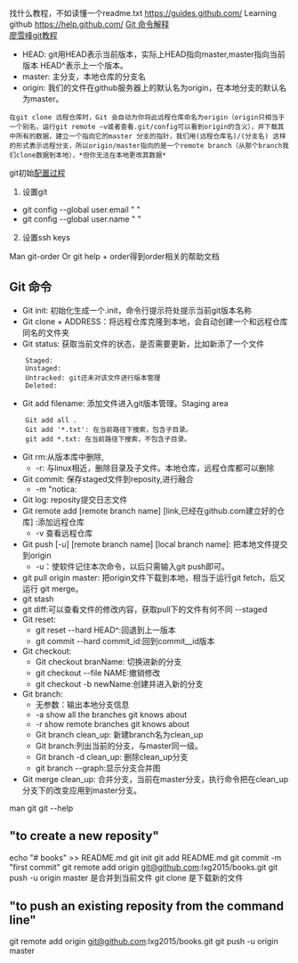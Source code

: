找什么教程，不如读懂一个readme.txt   https://guides.github.com/
Learning github  https://help.github.com/
[Git 命令解释](https://git-scm.com/docs)   
[廖雪峰git教程](http://www.liaoxuefeng.com/wiki/0013739516305929606dd18361248578c67b8067c8c017b000)

- HEAD: git用HEAD表示当前版本，实际上HEAD指向master,master指向当前版本
    HEAD^表示上一个版本。
- master: 主分支，本地仓库的分支名
- origin: 我们的文件在github服务器上的默认名为origin，在本地分支的默认名为master。
```
在git clone 远程仓库时，Git 会自动为你将此远程仓库命名为origin（origin只相当于一个别名，运行git remote –v或者查看.git/config可以看到origin的含义），并下载其中所有的数据，建立一个指向它的master 分支的指针，我们用(远程仓库名)/(分支名) 这样的形式表示远程分支，所以origin/master指向的是一个remote branch（从那个branch我们clone数据到本地），*但你无法在本地更改其数据*
```
git初始[配置过程](https://help.github.com/articles/set-up-git/) 
1. 设置git
- git config --global user.email " "
- git config --global user.name " "
2. 设置ssh keys


Man git-order Or git help + order得到order相关的帮助文档
## Git 命令
- Git init: 初始化生成一个.init，命令行提示符处提示当前git版本名称
- Git clone + ADDRESS：将远程仓库克隆到本地，会自动创建一个和远程仓库同名的文件夹
- Git status: 获取当前文件的状态，是否需要更新，比如新添了一个文件
```
    Staged:
    Unstaged:
    Untracked: git还未对该文件进行版本管理
    Deleted:
```
- Git add filename: 添加文件进入git版本管理。Staging area
```
    Git add all .
    Git add '*.txt': 在当前路径下搜索，包含子目录。
    git add *.txt: 在当前路径下搜索，不包含子目录。
```
- Git rm:从版本库中删除,
    - -r:  与linux相近，删除目录及子文件。本地仓库，远程仓库都可以删除
- Git commit: 保存staged文件到reposity,进行融合
    - -m "notica:
- Git log: reposity提交日志文件
- Git remote add [remote branch name] [link,已经在github.com建立好的仓库] :添加远程仓库
    - -v 查看远程仓库
- Git push [-u] [remote branch name] [local branch name]: 把本地文件提交到origin
    - -u：使软件记住本次命令，以后只需输入git push即可。
- git pull origin master:  把origin文件下载到本地，相当于运行git fetch，后又运行 git merge。
- git stash
- git diff:可以查看文件的修改内容，获取pull下的文件有何不同
--staged
- Git reset:
    - git reset --hard HEAD^:回退到上一版本
    - git commit --hard commit_id:回到commit__id版本
- Git checkout:
    - Git checkout branName: 切换进新的分支
    - git checkout --file NAME:撤销修改
    - git checkout -b newName:创建并进入新的分支
- Git branch:
    - 无参数：输出本地分支信息
    - -a show all the branches git knows about
    - -r show remote branches git knows about
    - Git branch clean_up: 新建branch名为clean_up
    - Git branch:列出当前的分支，与master同一级。
    - Git branch -d clean_up: 删除clean_up分支
    - git branch --graph:显示分支合并图
- Git merge clean_up: 合并分支，当前在master分支，执行命令把在clean_up分支下的改变应用到master分支。

man git
git --help

## "to create a new reposity"
echo "# books" >> README.md
git init
git add README.md
git commit -m "first commit"
git remote add origin git@github.com:lxg2015/books.git
git push -u origin master 是合并到当前文件
git clone 是下载新的文件

## "to push an existing reposity from the command line"
git remote add origin git@github.com:lxg2015/books.git
git push -u origin master
